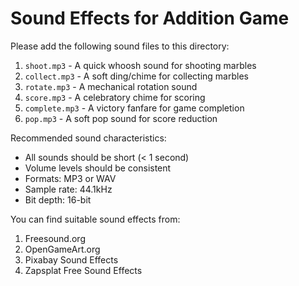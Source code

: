 # Sound Effects for Addition Game

Please add the following sound files to this directory:

1. `shoot.mp3` - A quick whoosh sound for shooting marbles
2. `collect.mp3` - A soft ding/chime for collecting marbles
3. `rotate.mp3` - A mechanical rotation sound
4. `score.mp3` - A celebratory chime for scoring
5. `complete.mp3` - A victory fanfare for game completion
6. `pop.mp3` - A soft pop sound for score reduction

Recommended sound characteristics:
- All sounds should be short (< 1 second)
- Volume levels should be consistent
- Formats: MP3 or WAV
- Sample rate: 44.1kHz
- Bit depth: 16-bit

You can find suitable sound effects from:
1. Freesound.org
2. OpenGameArt.org
3. Pixabay Sound Effects
4. Zapsplat Free Sound Effects
